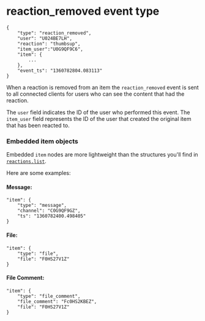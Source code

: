 # reaction_removed event type

    {
        "type": "reaction_removed",
        "user": "U024BE7LH",
        "reaction": "thumbsup",
        "item_user":"U0G9QF9C6",
        "item": {
            ...
        },
        "event_ts": "1360782804.083113"
    }

When a reaction is removed from an item the `reaction_removed` event is sent to all connected clients for users who can see the content that had the reaction.

The `user` field indicates the ID of the user who performed this event. The `item_user` field represents the ID of the user that created the original item that has been reacted to.

### Embedded item objects

Embedded `item` nodes are more lightweight than the structures you'll find in [`reactions.list`](/methods/reactions.list).

Here are some examples:

#### Message:

    "item": {
        "type": "message",
        "channel": "C0G9QF9GZ",
        "ts": "1360782400.498405"
    }

#### File:

    "item": {
        "type": "file",
        "file": "F0HS27V1Z"
    }


#### File Comment:

    "item": {
        "type": "file_comment",
        "file_comment": "Fc0HS2KBEZ",
        "file": "F0HS27V1Z"
    }
